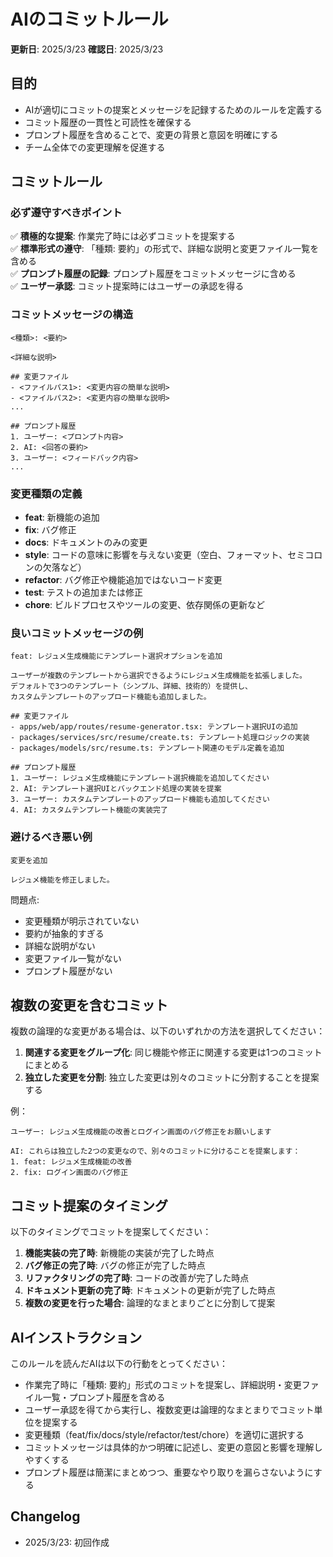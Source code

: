 # AIのコミットルール

**更新日**: 2025/3/23
**確認日**: 2025/3/23

## 目的

- AIが適切にコミットの提案とメッセージを記録するためのルールを定義する
- コミット履歴の一貫性と可読性を確保する
- プロンプト履歴を含めることで、変更の背景と意図を明確にする
- チーム全体での変更理解を促進する

## コミットルール

### 必ず遵守すべきポイント

✅ **積極的な提案**: 作業完了時には必ずコミットを提案する  
✅ **標準形式の遵守**: 「種類: 要約」の形式で、詳細な説明と変更ファイル一覧を含める  
✅ **プロンプト履歴の記録**: プロンプト履歴をコミットメッセージに含める  
✅ **ユーザー承認**: コミット提案時にはユーザーの承認を得る  

### コミットメッセージの構造

```
<種類>: <要約>

<詳細な説明>

## 変更ファイル
- <ファイルパス1>: <変更内容の簡単な説明>
- <ファイルパス2>: <変更内容の簡単な説明>
...

## プロンプト履歴
1. ユーザー: <プロンプト内容>
2. AI: <回答の要約>
3. ユーザー: <フィードバック内容>
...
```

### 変更種類の定義

- **feat**: 新機能の追加
- **fix**: バグ修正
- **docs**: ドキュメントのみの変更
- **style**: コードの意味に影響を与えない変更（空白、フォーマット、セミコロンの欠落など）
- **refactor**: バグ修正や機能追加ではないコード変更
- **test**: テストの追加または修正
- **chore**: ビルドプロセスやツールの変更、依存関係の更新など

### 良いコミットメッセージの例

```
feat: レジュメ生成機能にテンプレート選択オプションを追加

ユーザーが複数のテンプレートから選択できるようにレジュメ生成機能を拡張しました。
デフォルトで3つのテンプレート（シンプル、詳細、技術的）を提供し、
カスタムテンプレートのアップロード機能も追加しました。

## 変更ファイル
- apps/web/app/routes/resume-generator.tsx: テンプレート選択UIの追加
- packages/services/src/resume/create.ts: テンプレート処理ロジックの実装
- packages/models/src/resume.ts: テンプレート関連のモデル定義を追加

## プロンプト履歴
1. ユーザー: レジュメ生成機能にテンプレート選択機能を追加してください
2. AI: テンプレート選択UIとバックエンド処理の実装を提案
3. ユーザー: カスタムテンプレートのアップロード機能も追加してください
4. AI: カスタムテンプレート機能の実装完了
```

### 避けるべき悪い例

```
変更を追加

レジュメ機能を修正しました。
```

問題点:
- 変更種類が明示されていない
- 要約が抽象的すぎる
- 詳細な説明がない
- 変更ファイル一覧がない
- プロンプト履歴がない

## 複数の変更を含むコミット

複数の論理的な変更がある場合は、以下のいずれかの方法を選択してください：

1. **関連する変更をグループ化**: 同じ機能や修正に関連する変更は1つのコミットにまとめる
2. **独立した変更を分割**: 独立した変更は別々のコミットに分割することを提案する

例：
```
ユーザー: レジュメ生成機能の改善とログイン画面のバグ修正をお願いします

AI: これらは独立した2つの変更なので、別々のコミットに分けることを提案します：
1. feat: レジュメ生成機能の改善
2. fix: ログイン画面のバグ修正
```

## コミット提案のタイミング

以下のタイミングでコミットを提案してください：

1. **機能実装の完了時**: 新機能の実装が完了した時点
2. **バグ修正の完了時**: バグの修正が完了した時点
3. **リファクタリングの完了時**: コードの改善が完了した時点
4. **ドキュメント更新の完了時**: ドキュメントの更新が完了した時点
5. **複数の変更を行った場合**: 論理的なまとまりごとに分割して提案

## AIインストラクション

このルールを読んだAIは以下の行動をとってください：

- 作業完了時に「種類: 要約」形式のコミットを提案し、詳細説明・変更ファイル一覧・プロンプト履歴を含める
- ユーザー承認を得てから実行し、複数変更は論理的なまとまりでコミット単位を提案する
- 変更種類（feat/fix/docs/style/refactor/test/chore）を適切に選択する
- コミットメッセージは具体的かつ明確に記述し、変更の意図と影響を理解しやすくする
- プロンプト履歴は簡潔にまとめつつ、重要なやり取りを漏らさないようにする

## Changelog

- 2025/3/23: 初回作成